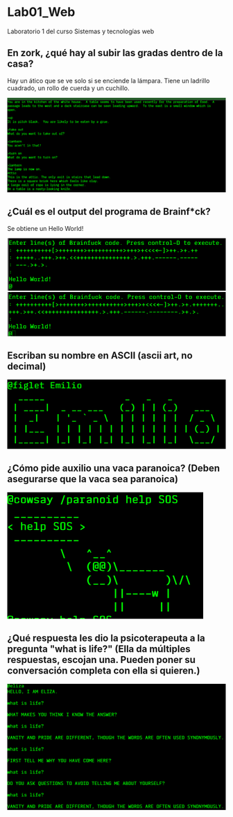 # Lab01_Web
Laboratorio 1 del curso Sistemas y tecnologías web

## En zork, ¿qué hay al subir las gradas dentro de la casa?
Hay un ático que se ve solo si se enciende la lámpara. Tiene un ladrillo cuadrado, un rollo de cuerda y un cuchillo.

![alt text](image.png)

## ¿Cuál es el output del programa de Brainf*ck?
Se obtiene un Hello World!

![alt text](image-1.png)
![alt text](image-2.png)

## Escriban su nombre en ASCII (ascii art, no decimal)
![alt text](image-3.png)

## ¿Cómo pide auxilio una vaca paranoica? (Deben asegurarse que la vaca sea paranoica)
![alt text](image-4.png)

## ¿Qué respuesta les dio la psicoterapeuta a la pregunta "what is life?" (Ella da múltiples respuestas, escojan una. Pueden poner su conversación completa con ella si quieren.)
![alt text](image-5.png)

